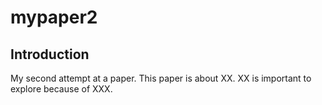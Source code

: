 # mypaper2

## Introduction
My second attempt at a paper. 
This paper is about XX. XX is important to explore because of XXX.
